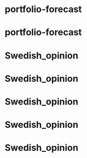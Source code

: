 # portfolio-forecast
# portfolio-forecast
# Swedish_opinion
# Swedish_opinion
# Swedish_opinion
# Swedish_opinion
# Swedish_opinion
